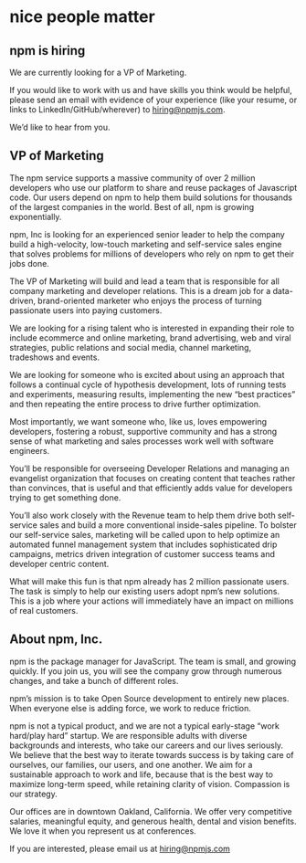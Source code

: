 <hgroup>
  <h1>nice people matter</h1>
  <h2>npm is hiring</h2>
</hgroup>

We are currently looking for a VP of Marketing. 

If you would like to work with us and have skills you think would be helpful, please send an email with evidence of your experience (like your resume, or links to LinkedIn/GitHub/wherever) to [hiring@npmjs.com](mailto:hiring@npmjs.com).

We’d like to hear from you.

## VP of Marketing

The npm service supports a massive community of over 2 million developers who use our platform to share and reuse packages of Javascript code.  Our users depend on npm to help them build solutions for thousands of the largest companies in the world.   Best of all, npm is growing exponentially.   

npm, Inc is looking for an experienced senior leader to help the company build a high-velocity, low-touch marketing and self-service sales engine that solves problems for millions of developers who rely on npm to get their jobs done.

The VP of Marketing will build and lead a team that is responsible for all company marketing and developer relations.   This is a dream job for a data-driven, brand-oriented marketer who enjoys the process of turning passionate users into paying customers.

We are looking for a rising talent who is interested in expanding their role to include ecommerce and online marketing, brand advertising, web and viral strategies, public relations and social media, channel marketing, tradeshows and events.

We are looking for someone who is excited about using an approach that follows a continual cycle of hypothesis development, lots of running tests and experiments, measuring results, implementing the new “best practices” and then repeating the entire process to drive further optimization.

Most importantly, we want someone who, like us, loves empowering developers, fostering a robust, supportive community and has a strong sense of what marketing and sales processes work well with software engineers.   

You’ll be responsible for overseeing Developer Relations and managing an evangelist organization that focuses on creating content that teaches rather than convinces, that is useful and that efficiently adds value for developers trying to get something done.

You’ll also work closely with the Revenue team to help them drive both self-service sales and build a more conventional inside-sales pipeline.   To bolster our self-service sales, marketing will be called upon to help optimize an automated funnel management system that includes sophisticated drip campaigns, metrics driven integration of customer success teams and developer centric content.

What will make this fun is that npm already has 2 million passionate users.   The task is simply to help our existing users adopt npm’s new solutions.   This is a job where your actions will immediately have an impact on millions of real customers.



## About npm, Inc.
npm is the package manager for JavaScript. The team is small, and growing quickly. If you join us, you will see the company grow through numerous changes, and take a bunch of different roles.

npm’s mission is to take Open Source development to entirely new places. When everyone else is adding force, we work to reduce friction.

npm is not a typical product, and we are not a typical early-stage “work hard/play hard” startup. We are responsible adults with diverse backgrounds and interests, who take our careers and our lives seriously. We believe that the best way to iterate towards success is by taking care of ourselves, our families, our users, and one another. We aim for a sustainable approach to work and life, because that is the best way to maximize long-term speed, while retaining clarity of vision. Compassion is our strategy.

Our offices are in downtown Oakland, California. We offer very competitive salaries, meaningful equity, and generous health, dental and vision benefits. We love it when you represent us at conferences.

If you are interested, please email us at [hiring@npmjs.com](mailto:hiring@npmjs.com)
